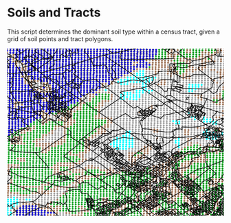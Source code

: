 # Soils and Tracts

This script determines the dominant soil type within a census tract, given a grid of soil points and tract polygons.

![](soils_tracts.png)
